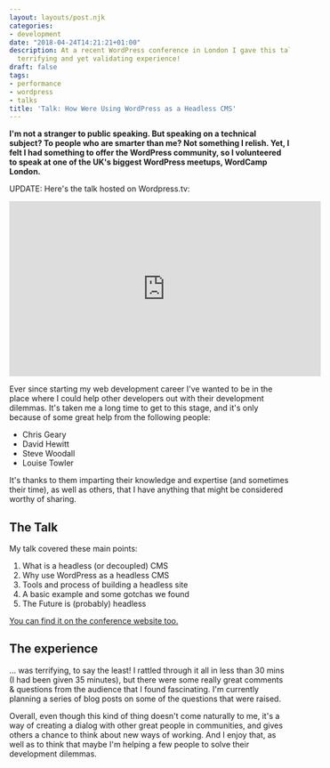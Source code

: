 ```yaml
---
layout: layouts/post.njk
categories:
- development
date: "2018-04-24T14:21:21+01:00"
description: At a recent WordPress conference in London I gave this talk. It was a
  terrifying and yet validating experience!
draft: false
tags:
- performance
- wordpress
- talks
title: 'Talk: How Were Using WordPress as a Headless CMS'
---
```

**I'm not a stranger to public speaking. But speaking on a technical subject? To people who are smarter than me? Not something I relish. Yet, I felt I had something to offer the WordPress community, so I volunteered to speak at one of the UK's biggest WordPress meetups, WordCamp London.**

UPDATE: Here's the talk hosted on Wordpress.tv:

<div class="responsive-iframe-container">
  <iframe width="560" height="315" src="https://videopress.com/embed/XXuKwsPC" frameborder="0" allowfullscreen></iframe>
<script src="https://videopress.com/videopress-iframe.js"></script>
</div>


Ever since starting my web development career I've wanted to be in the place where I could help other developers out with their development dilemmas. It's taken me a long time to get to this stage, and it's only because of some great help from the following people:

- Chris Geary
- David Hewitt
- Steve Woodall
- Louise Towler

It's thanks to them imparting their knowledge and expertise (and sometimes their time), as well as others, that I have anything that might be considered worthy of sharing.

## The Talk

My talk covered these main points:

1. What is a headless (or decoupled) CMS
2. Why use WordPress as a headless CMS
3. Tools and process of building a headless site
4. A basic example and some gotchas we found
5. The Future is (probably) headless

[You can find it on the conference website too.](https://2018.london.wordcamp.org/session/how-were-using-wordpress-as-a-headless-cms/)

## The experience

... was terrifying, to say the least! I rattled through it all in less than 30 mins (I had been given 35 minutes), but there were some really great comments & questions from the audience that I found fascinating. I'm currently planning a series of blog posts on some of the questions that were raised.

Overall, even though this kind of thing doesn't come naturally to me, it's a way of creating a dialog with other great people in communities, and gives others a chance to think about new ways of working. And I enjoy that, as well as to think that maybe I'm helping a few people to solve their development dilemmas.
